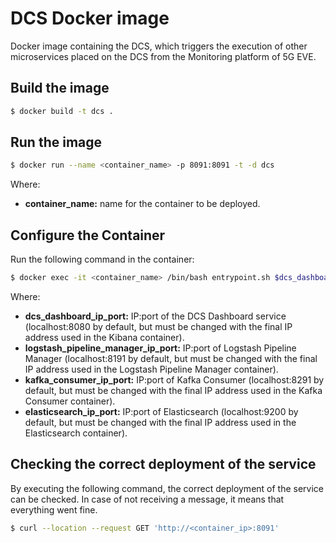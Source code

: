 # DCS Docker image

Docker image containing the DCS, which triggers the execution of other microservices placed on the DCS from the Monitoring platform of 5G EVE.

## Build the image

```sh
$ docker build -t dcs .
```

## Run the image

```sh
$ docker run --name <container_name> -p 8091:8091 -t -d dcs
```

Where:

* **container_name:** name for the container to be deployed.

## Configure the Container

Run the following command in the container:

```sh
$ docker exec -it <container_name> /bin/bash entrypoint.sh $dcs_dashboard_ip_port $logstash_pipeline_manager_ip_port $kafka_consumer_ip_port $elasticsearch_ip_port
```

Where:

* **dcs_dashboard_ip_port:** IP:port of the DCS Dashboard service (localhost:8080 by default, but must be changed with the final IP address used in the Kibana container).
* **logstash_pipeline_manager_ip_port:** IP:port of Logstash Pipeline Manager (localhost:8191 by default, but must be changed with the final IP address used in the Logstash Pipeline Manager container).
* **kafka_consumer_ip_port:** IP:port of Kafka Consumer (localhost:8291 by default, but must be changed with the final IP address used in the Kafka Consumer container).
* **elasticsearch_ip_port:** IP:port of Elasticsearch (localhost:9200 by default, but must be changed with the final IP address used in the Elasticsearch container).

## Checking the correct deployment of the service

By executing the following command, the correct deployment of the service can be checked. In case of not receiving a message, it means that everything went fine.

```sh
$ curl --location --request GET 'http://<container_ip>:8091'
```

